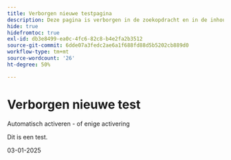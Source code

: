 ```yaml
---
title: Verborgen nieuwe testpagina
description: Deze pagina is verborgen in de zoekopdracht en in de inhoudsopgave
hide: true
hidefromtoc: true
exl-id: db3e8499-ea0c-4fc6-82c8-b4e2fa2b3512
source-git-commit: 6dde07a3fedc2ae6a1f688fd88d5b5202cb889d0
workflow-type: tm+mt
source-wordcount: '26'
ht-degree: 50%

---
```


# Verborgen nieuwe test

Automatisch activeren - of enige activering

Dit is een test.

03-01-2025

